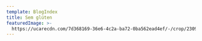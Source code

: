 ```yaml
---
template: BlogIndex
title: Sem glúten
featuredImage: >-
  https://ucarecdn.com/7d368169-36e6-4c2a-ba72-0ba562ead4ef/-/crop/2309x1407/0,198/-/preview/
---
```


